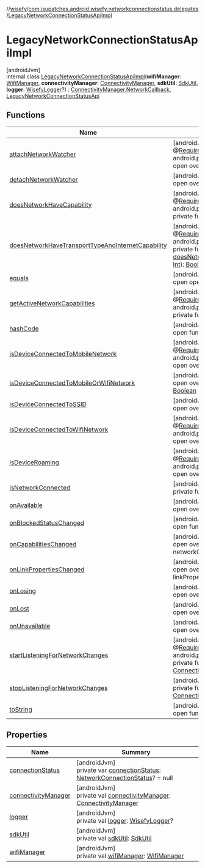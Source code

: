 //[wisefy](../../../index.md)/[com.isupatches.android.wisefy.networkconnectionstatus.delegates](../index.md)/[LegacyNetworkConnectionStatusApiImpl](index.md)

# LegacyNetworkConnectionStatusApiImpl

[androidJvm]\
internal class [LegacyNetworkConnectionStatusApiImpl](index.md)(**wifiManager**: [WifiManager](https://developer.android.com/reference/kotlin/android/net/wifi/WifiManager.html), **connectivityManager**: [ConnectivityManager](https://developer.android.com/reference/kotlin/android/net/ConnectivityManager.html), **sdkUtil**: [SdkUtil](../../com.isupatches.android.wisefy.util/-sdk-util/index.md), **logger**: [WisefyLogger](../../com.isupatches.android.wisefy.shared.logging/-wisefy-logger/index.md)?) : [ConnectivityManager.NetworkCallback](https://developer.android.com/reference/kotlin/android/net/ConnectivityManager.NetworkCallback.html), [LegacyNetworkConnectionStatusApi](../-legacy-network-connection-status-api/index.md)

## Functions

| Name | Summary |
|---|---|
| [attachNetworkWatcher](attach-network-watcher.md) | [androidJvm]<br>@[RequiresPermission](https://developer.android.com/reference/kotlin/androidx/annotation/RequiresPermission.html)(value = android.permission.ACCESS_NETWORK_STATE)<br>open override fun [attachNetworkWatcher](attach-network-watcher.md)() |
| [detachNetworkWatcher](detach-network-watcher.md) | [androidJvm]<br>open override fun [detachNetworkWatcher](detach-network-watcher.md)() |
| [doesNetworkHaveCapability](does-network-have-capability.md) | [androidJvm]<br>@[RequiresPermission](https://developer.android.com/reference/kotlin/androidx/annotation/RequiresPermission.html)(value = android.permission.ACCESS_NETWORK_STATE)<br>private fun [doesNetworkHaveCapability](does-network-have-capability.md)(capability: [Int](https://kotlinlang.org/api/latest/jvm/stdlib/kotlin/-int/index.html)): [Boolean](https://kotlinlang.org/api/latest/jvm/stdlib/kotlin/-boolean/index.html) |
| [doesNetworkHaveTransportTypeAndInternetCapability](does-network-have-transport-type-and-internet-capability.md) | [androidJvm]<br>@[RequiresPermission](https://developer.android.com/reference/kotlin/androidx/annotation/RequiresPermission.html)(value = android.permission.ACCESS_NETWORK_STATE)<br>private fun [doesNetworkHaveTransportTypeAndInternetCapability](does-network-have-transport-type-and-internet-capability.md)(transportType: [Int](https://kotlinlang.org/api/latest/jvm/stdlib/kotlin/-int/index.html)): [Boolean](https://kotlinlang.org/api/latest/jvm/stdlib/kotlin/-boolean/index.html) |
| [equals](../../com.isupatches.android.wisefy.wifi.delegates/-legacy-wifi-delegate/index.md#585090901%2FFunctions%2F1622544596) | [androidJvm]<br>open operator fun [equals](../../com.isupatches.android.wisefy.wifi.delegates/-legacy-wifi-delegate/index.md#585090901%2FFunctions%2F1622544596)(other: [Any](https://kotlinlang.org/api/latest/jvm/stdlib/kotlin/-any/index.html)?): [Boolean](https://kotlinlang.org/api/latest/jvm/stdlib/kotlin/-boolean/index.html) |
| [getActiveNetworkCapabilities](get-active-network-capabilities.md) | [androidJvm]<br>@[RequiresPermission](https://developer.android.com/reference/kotlin/androidx/annotation/RequiresPermission.html)(value = android.permission.ACCESS_NETWORK_STATE)<br>private fun [getActiveNetworkCapabilities](get-active-network-capabilities.md)(): [NetworkCapabilities](https://developer.android.com/reference/kotlin/android/net/NetworkCapabilities.html)? |
| [hashCode](../../com.isupatches.android.wisefy.wifi.delegates/-legacy-wifi-delegate/index.md#1794629105%2FFunctions%2F1622544596) | [androidJvm]<br>open fun [hashCode](../../com.isupatches.android.wisefy.wifi.delegates/-legacy-wifi-delegate/index.md#1794629105%2FFunctions%2F1622544596)(): [Int](https://kotlinlang.org/api/latest/jvm/stdlib/kotlin/-int/index.html) |
| [isDeviceConnectedToMobileNetwork](is-device-connected-to-mobile-network.md) | [androidJvm]<br>@[RequiresPermission](https://developer.android.com/reference/kotlin/androidx/annotation/RequiresPermission.html)(value = android.permission.ACCESS_NETWORK_STATE)<br>open override fun [isDeviceConnectedToMobileNetwork](is-device-connected-to-mobile-network.md)(): [Boolean](https://kotlinlang.org/api/latest/jvm/stdlib/kotlin/-boolean/index.html) |
| [isDeviceConnectedToMobileOrWifiNetwork](is-device-connected-to-mobile-or-wifi-network.md) | [androidJvm]<br>open override fun [isDeviceConnectedToMobileOrWifiNetwork](is-device-connected-to-mobile-or-wifi-network.md)(): [Boolean](https://kotlinlang.org/api/latest/jvm/stdlib/kotlin/-boolean/index.html) |
| [isDeviceConnectedToSSID](is-device-connected-to-s-s-i-d.md) | [androidJvm]<br>open override fun [isDeviceConnectedToSSID](is-device-connected-to-s-s-i-d.md)(ssid: [String](https://kotlinlang.org/api/latest/jvm/stdlib/kotlin/-string/index.html)): [Boolean](https://kotlinlang.org/api/latest/jvm/stdlib/kotlin/-boolean/index.html) |
| [isDeviceConnectedToWifiNetwork](is-device-connected-to-wifi-network.md) | [androidJvm]<br>@[RequiresPermission](https://developer.android.com/reference/kotlin/androidx/annotation/RequiresPermission.html)(value = android.permission.ACCESS_NETWORK_STATE)<br>open override fun [isDeviceConnectedToWifiNetwork](is-device-connected-to-wifi-network.md)(): [Boolean](https://kotlinlang.org/api/latest/jvm/stdlib/kotlin/-boolean/index.html) |
| [isDeviceRoaming](is-device-roaming.md) | [androidJvm]<br>@[RequiresPermission](https://developer.android.com/reference/kotlin/androidx/annotation/RequiresPermission.html)(value = android.permission.ACCESS_NETWORK_STATE)<br>open override fun [isDeviceRoaming](is-device-roaming.md)(): [Boolean](https://kotlinlang.org/api/latest/jvm/stdlib/kotlin/-boolean/index.html) |
| [isNetworkConnected](is-network-connected.md) | [androidJvm]<br>private fun [isNetworkConnected](is-network-connected.md)(): [Boolean](https://kotlinlang.org/api/latest/jvm/stdlib/kotlin/-boolean/index.html) |
| [onAvailable](on-available.md) | [androidJvm]<br>open override fun [onAvailable](on-available.md)(network: [Network](https://developer.android.com/reference/kotlin/android/net/Network.html)) |
| [onBlockedStatusChanged](index.md#1004516195%2FFunctions%2F1622544596) | [androidJvm]<br>open fun [onBlockedStatusChanged](index.md#1004516195%2FFunctions%2F1622544596)(p0: [Network](https://developer.android.com/reference/kotlin/android/net/Network.html), p1: [Boolean](https://kotlinlang.org/api/latest/jvm/stdlib/kotlin/-boolean/index.html)) |
| [onCapabilitiesChanged](on-capabilities-changed.md) | [androidJvm]<br>open override fun [onCapabilitiesChanged](on-capabilities-changed.md)(network: [Network](https://developer.android.com/reference/kotlin/android/net/Network.html), networkCapabilities: [NetworkCapabilities](https://developer.android.com/reference/kotlin/android/net/NetworkCapabilities.html)) |
| [onLinkPropertiesChanged](on-link-properties-changed.md) | [androidJvm]<br>open override fun [onLinkPropertiesChanged](on-link-properties-changed.md)(network: [Network](https://developer.android.com/reference/kotlin/android/net/Network.html), linkProperties: [LinkProperties](https://developer.android.com/reference/kotlin/android/net/LinkProperties.html)) |
| [onLosing](on-losing.md) | [androidJvm]<br>open override fun [onLosing](on-losing.md)(network: [Network](https://developer.android.com/reference/kotlin/android/net/Network.html), maxMsToLive: [Int](https://kotlinlang.org/api/latest/jvm/stdlib/kotlin/-int/index.html)) |
| [onLost](on-lost.md) | [androidJvm]<br>open override fun [onLost](on-lost.md)(network: [Network](https://developer.android.com/reference/kotlin/android/net/Network.html)) |
| [onUnavailable](on-unavailable.md) | [androidJvm]<br>open override fun [onUnavailable](on-unavailable.md)() |
| [startListeningForNetworkChanges](start-listening-for-network-changes.md) | [androidJvm]<br>@[RequiresPermission](https://developer.android.com/reference/kotlin/androidx/annotation/RequiresPermission.html)(value = android.permission.ACCESS_NETWORK_STATE)<br>private fun [startListeningForNetworkChanges](start-listening-for-network-changes.md)(connectivityManager: [ConnectivityManager](https://developer.android.com/reference/kotlin/android/net/ConnectivityManager.html)) |
| [stopListeningForNetworkChanges](stop-listening-for-network-changes.md) | [androidJvm]<br>private fun [stopListeningForNetworkChanges](stop-listening-for-network-changes.md)(connectivityManager: [ConnectivityManager](https://developer.android.com/reference/kotlin/android/net/ConnectivityManager.html)) |
| [toString](../../com.isupatches.android.wisefy.wifi.delegates/-legacy-wifi-delegate/index.md#1616463040%2FFunctions%2F1622544596) | [androidJvm]<br>open fun [toString](../../com.isupatches.android.wisefy.wifi.delegates/-legacy-wifi-delegate/index.md#1616463040%2FFunctions%2F1622544596)(): [String](https://kotlinlang.org/api/latest/jvm/stdlib/kotlin/-string/index.html) |

## Properties

| Name | Summary |
|---|---|
| [connectionStatus](connection-status.md) | [androidJvm]<br>private var [connectionStatus](connection-status.md): [NetworkConnectionStatus](../../com.isupatches.android.wisefy.networkconnectionstatus.entities/-network-connection-status/index.md)? = null |
| [connectivityManager](connectivity-manager.md) | [androidJvm]<br>private val [connectivityManager](connectivity-manager.md): [ConnectivityManager](https://developer.android.com/reference/kotlin/android/net/ConnectivityManager.html) |
| [logger](logger.md) | [androidJvm]<br>private val [logger](logger.md): [WisefyLogger](../../com.isupatches.android.wisefy.shared.logging/-wisefy-logger/index.md)? |
| [sdkUtil](sdk-util.md) | [androidJvm]<br>private val [sdkUtil](sdk-util.md): [SdkUtil](../../com.isupatches.android.wisefy.util/-sdk-util/index.md) |
| [wifiManager](wifi-manager.md) | [androidJvm]<br>private val [wifiManager](wifi-manager.md): [WifiManager](https://developer.android.com/reference/kotlin/android/net/wifi/WifiManager.html) |
